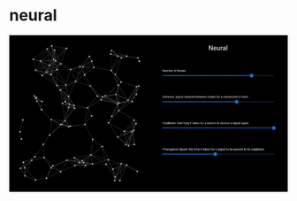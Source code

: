 # neural

[](neural-brown.vercel.app)

![](https://github.com/AdamPetersPortfolio/neural/blob/main/Neural.gif)
